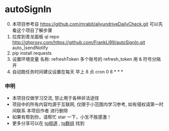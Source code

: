 # autoSignIn
0. 本项目参考自 https://github.com/mrabit/aliyundriveDailyCheck.git  可以先看这个项目了解步骤
1. 拉库到青龙面板 ql repo http://ghproxy.com/https://github.com/FrankLi99/autoSignIn.git auto_|sendNotify
2. pip install requests
3. 设置环境变量 名称: refreshToken 多个账号的 refresh_token 用 & 符号分隔开
4. 自动跑任务时间建议设置在每天 早上 8 点 cron   0 8 * * *



### 申明

- 本项目仅做学习交流, 禁止用于各种非法途径
- 项目中的所有内容均源于互联网, 仅限于小范围内学习参考, 如有侵权请第一时间联系 本项目作者 进行删除
- 如果有帮到你，请帮忙 star 一下，小生不胜感激！
- 更多分享可以在 [tg频道](@free_knowlege_share) , [tg群组](@allfreesupergroup) 找到
